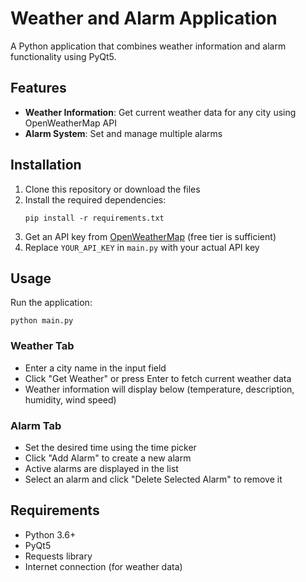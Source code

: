 # Weather and Alarm Application

A Python application that combines weather information and alarm functionality using PyQt5.

## Features

- **Weather Information**: Get current weather data for any city using OpenWeatherMap API
- **Alarm System**: Set and manage multiple alarms

## Installation

1. Clone this repository or download the files
2. Install the required dependencies:
   ```
   pip install -r requirements.txt
   ```
3. Get an API key from [OpenWeatherMap](https://openweathermap.org/api) (free tier is sufficient)
4. Replace `YOUR_API_KEY` in `main.py` with your actual API key

## Usage

Run the application:

```
python main.py
```

### Weather Tab

- Enter a city name in the input field
- Click "Get Weather" or press Enter to fetch current weather data
- Weather information will display below (temperature, description, humidity, wind speed)

### Alarm Tab

- Set the desired time using the time picker
- Click "Add Alarm" to create a new alarm
- Active alarms are displayed in the list
- Select an alarm and click "Delete Selected Alarm" to remove it

## Requirements

- Python 3.6+
- PyQt5
- Requests library
- Internet connection (for weather data)
